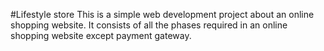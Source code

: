 #Lifestyle store
This is a simple web development project about an online shopping website. It consists of all the phases required in an online shopping website except payment gateway.

